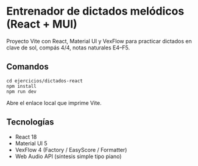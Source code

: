 # Entrenador de dictados melódicos (React + MUI)

Proyecto Vite con React, Material UI y VexFlow para practicar dictados en clave de sol, compás 4/4, notas naturales E4–F5.

## Comandos

```
cd ejercicios/dictados-react
npm install
npm run dev
```

Abre el enlace local que imprime Vite.

## Tecnologías
- React 18
- Material UI 5
- VexFlow 4 (Factory / EasyScore / Formatter)
- Web Audio API (síntesis simple tipo piano)

